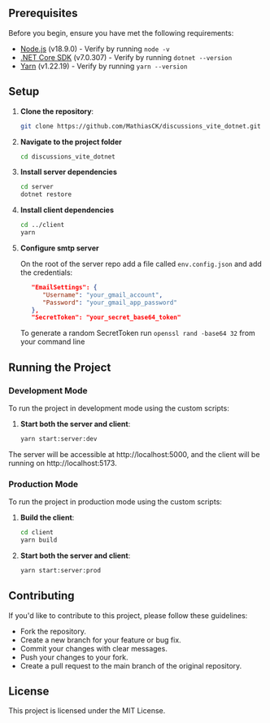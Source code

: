 ## Prerequisites

Before you begin, ensure you have met the following requirements:

- [Node.js](https://nodejs.org/) (v18.9.0) - Verify by running `node -v`
- [.NET Core SDK](https://dotnet.microsoft.com/download) (v7.0.307) - Verify by running `dotnet --version`
- [Yarn](https://classic.yarnpkg.com/en/docs/install) (v1.22.19) - Verify by running `yarn --version`

## Setup

1. **Clone the repository**:

   ```bash
   git clone https://github.com/MathiasCK/discussions_vite_dotnet.git
   ```

2. **Navigate to the project folder**

   ```bash
   cd discussions_vite_dotnet
   ```

3. **Install server dependencies**

   ```bash
   cd server
   dotnet restore
   ```

4. **Install client dependencies**

   ```bash
   cd ../client
   yarn
   ```

5. **Configure smtp server**

   On the root of the server repo add a file called `env.config.json` and add the credentials:

   ```json
      "EmailSettings": {
         "Username": "your_gmail_account",
         "Password": "your_gmail_app_password"
      },
      "SecretToken": "your_secret_base64_token"
   ```

   To generate a random SecretToken run `openssl rand -base64 32` from your command line

## Running the Project

### Development Mode

To run the project in development mode using the custom scripts:

1. **Start both the server and client**:

   ```bash
   yarn start:server:dev
   ```

The server will be accessible at http://localhost:5000, and the client will be running on http://localhost:5173.

### Production Mode

To run the project in production mode using the custom scripts:

1. **Build the client**:

   ```bash
   cd client
   yarn build
   ```

2. **Start both the server and client**:

   ```bash
   yarn start:server:prod
   ```

## Contributing

If you'd like to contribute to this project, please follow these guidelines:

- Fork the repository.
- Create a new branch for your feature or bug fix.
- Commit your changes with clear messages.
- Push your changes to your fork.
- Create a pull request to the main branch of the original repository.

## License

This project is licensed under the MIT License.
